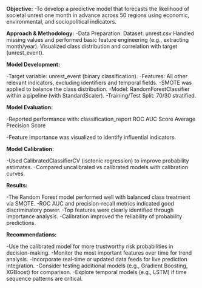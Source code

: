 **Objective:**
-To develop a predictive model that forecasts the likelihood of societal unrest one month in advance across 50 regions using economic, environmental, and sociopolitical indicators.

**Approach & Methodology:**
-Data Preparation:
    Dataset: unrest.csv
    Handled missing values and performed basic feature engineering (e.g., extracting month/year).
    Visualized class distribution and correlation with target (unrest_event).

**Model Development:**

-Target variable: unrest_event (binary classification).
-Features: All other relevant indicators, excluding identifiers and temporal fields.
-SMOTE was applied to balance the class distribution.
-Model: RandomForestClassifier within a pipeline (with StandardScaler).
-Training/Test Split: 70/30 stratified.

**Model Evaluation:**

-Reported performance with:
    classification_report
    ROC AUC Score
    Average Precision Score

-Feature importance was visualized to identify influential indicators.

**Model Calibration:**

-Used CalibratedClassifierCV (isotonic regression) to improve probability estimates.
-Compared uncalibrated vs calibrated models with calibration curves.

**Results:**

-The Random Forest model performed well with balanced class treatment via SMOTE.
-ROC AUC and precision-recall metrics indicated good discriminatory power.
-Top features were clearly identified through importance analysis.
-Calibration improved the reliability of probability predictions.

**Recommendations:**

-Use the calibrated model for more trustworthy risk probabilities in decision-making.
-Monitor the most important features over time for trend analysis.
-Incorporate real-time or updated data feeds for live prediction integration.
-Consider testing additional models (e.g., Gradient Boosting, XGBoost) for comparison.
-Explore temporal models (e.g., LSTM) if time sequence patterns are critical.
